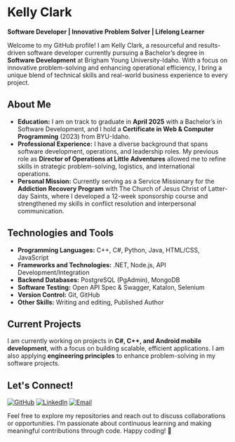 # Kelly Clark

**Software Developer | Innovative Problem Solver | Lifelong Learner**

Welcome to my GitHub profile! I am Kelly Clark, a resourceful and results-driven software developer currently pursuing a Bachelor’s degree in **Software Development** at Brigham Young University-Idaho. With a focus on innovative problem-solving and enhancing operational efficiency, I bring a unique blend of technical skills and real-world business experience to every project.

## About Me

- **Education:** I am on track to graduate in **April 2025** with a Bachelor’s in Software Development, and I hold a **Certificate in Web & Computer Programming** (2023) from BYU-Idaho.
- **Professional Experience:** I have a diverse background that spans software development, operations, and leadership roles. My previous role as **Director of Operations at Little Adventures** allowed me to refine skills in strategic problem-solving, logistics, and international operations.
- **Personal Mission:** Currently serving as a Service Missionary for the **Addiction Recovery Program** with The Church of Jesus Christ of Latter-day Saints, where I developed a 12-week sponsorship course and strengthened my skills in conflict resolution and interpersonal communication.

## Technologies and Tools

- **Programming Languages:** C++, C#, Python, Java, HTML/CSS, JavaScript
- **Frameworks and Technologies:** .NET, Node.js, API Development/Integration
- **Backend Databases:** PostgreSQL (PgAdmin), MongoDB
- **Software Testing:** Open API Spec & Swagger, Katalon, Selenium
- **Version Control:** Git, GitHub
- **Other Skills:** Writing and editing, Published Author

## Current Projects

I am currently working on projects in **C#, C++, and Android mobile development**, with a focus on building scalable, efficient applications. I am also applying **engineering principles** to enhance problem-solving in my software projects.

## Let's Connect!

[![GitHub](https://img.shields.io/badge/GitHub-181717?style=for-the-badge&logo=github&logoColor=white)](https://github.com/kellyannclark/kellyannclark)
[![LinkedIn](https://img.shields.io/badge/LinkedIn-0A66C2?style=for-the-badge&logo=linkedin&logoColor=white)](https://www.linkedin.com/in/mrs-kelly-clark/)
[![Email](https://img.shields.io/badge/Email-D14836?style=for-the-badge&logo=gmail&logoColor=white)](mailto:mrs.kellyannclark@gmail.com)

Feel free to explore my repositories and reach out to discuss collaborations or opportunities. I’m passionate about continuous learning and making meaningful contributions through code. Happy coding! 🚀
